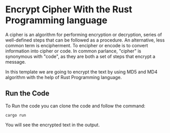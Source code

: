 # Encrypt Cipher With the Rust Programming language
A cipher is an algorithm for performing encryption or decryption, series of well-defined steps that can be followed as a procedure. 
An alternative, less common term is encipherment. To encipher or encode is to convert information into cipher or code. 
In common parlance, "cipher" is synonymous with "code", as they are both a set of steps that encrypt a message.

In this template we are going to encrypt the text by using MD5 and MD4 algorithm with the help of Rust Programming language.

## Run the Code
To Run the code you can clone the code and follow the command:

`cargo run`

You will see the encrypted text in the output.
